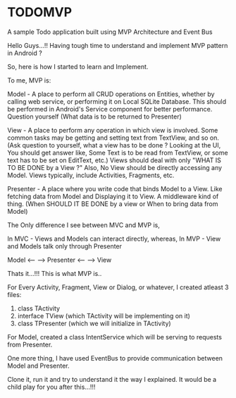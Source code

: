 # TODOMVP
A sample Todo application built using MVP Architecture and Event Bus

Hello Guys...!!
Having tough time to understand and implement MVP pattern in Android ?

So, here is how I started to learn and Implement.

To me, MVP is: 

Model - A place to perform all CRUD operations on Entities, whether by calling web service, or performing it on Local SQLite Database.
This should be performed in Android's Service component for better performance. Question yourself (What data is to be returned to Presenter)

View - A place to perform any operation in which view is involved. Some common tasks may be getting and setting text from TextView, and so on. (Ask question to yourself, what a view has to be done ? Looking at the UI, You should get answer like, Some Text is to be read from TextView, or some text has to be set on EditText, etc.) Views should deal with only "WHAT IS TO BE DONE by a View ?" Also, No View should be directly accessing any Model. Views typically, include Activities, Fragments, etc.

Presenter - A place where you write code that binds Model to a View. Like fetching data from Model and Displaying it to View. A middleware kind of thing. (When SHOULD IT BE DONE by a view or When to bring data from Model)

The Only difference I see between MVC and MVP is,

In MVC - Views and Models can interact directly, whereas,
In MVP - View and Models talk only through Presenter

Model <-- --> Presenter <-- --> View

Thats it...!!! This is what MVP is.. 

For Every Activity, Fragment, View or Dialog, or whatever, I created atleast 3 files:

1. class TActivity
2. interface TView (which TActivity will be implementing on it)
3. class TPresenter (which we will initialize in TActivity)

For Model, created a class IntentService which will be serving to requests from Presenter.

One more thing, I have used EventBus to provide communication between Model and Presenter.

Clone it, run it and try to understand it the way I explained. It would be a child play for you after this...!!!
